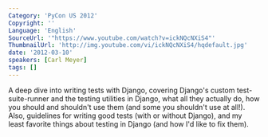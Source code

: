 ```yaml
---
Category: 'PyCon US 2012'
Copyright: ''
Language: 'English'
SourceUrl: '"https://www.youtube.com/watch?v=ickNQcNXiS4"'
ThumbnailUrl: 'http://img.youtube.com/vi/ickNQcNXiS4/hqdefault.jpg'
date: '2012-03-10'
speakers: [Carl Meyer]
tags: []
---
```

A deep dive into writing tests with Django, covering Django's custom test-
suite-runner and the testing utilities in Django, what all they actually do,
how you should and shouldn't use them (and some you shouldn't use at all!).
Also, guidelines for writing good tests (with or without Django), and my least
favorite things about testing in Django (and how I'd like to fix them).

